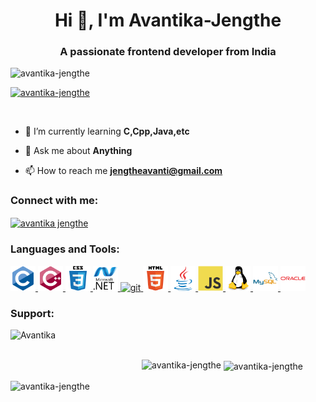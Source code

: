 <h1 align="center">Hi 👋, I'm Avantika-Jengthe</h1>
<h3 align="center">A passionate frontend developer from India</h3>

<p align="left"> <img src="https://komarev.com/ghpvc/?username=avantika-jengthe&label=Profile%20views&color=0e75b6&style=flat" alt="avantika-jengthe" /> </p>

<p align="left"> <a href="https://github.com/ryo-ma/github-profile-trophy"><img src="https://github-profile-trophy.vercel.app/?username=avantika-jengthe" alt="avantika-jengthe" /></a> </p>

<p align="left"> <a href="https://twitter.com/" target="blank"><img src="https://img.shields.io/twitter/follow/?logo=twitter&style=for-the-badge" alt="" /></a> </p>

- 🌱 I’m currently learning **C,Cpp,Java,etc**

- 💬 Ask me about **Anything**

- 📫 How to reach me **jengtheavanti@gmail.com**

<h3 align="left">Connect with me:</h3>
<p align="left">
<a href="https://linkedin.com/in/avantika jengthe" target="blank"><img align="center" src="https://raw.githubusercontent.com/rahuldkjain/github-profile-readme-generator/master/src/images/icons/Social/linked-in-alt.svg" alt="avantika jengthe" height="30" width="40" /></a>
</p>

<h3 align="left">Languages and Tools:</h3>
<p align="left"> <a href="https://www.cprogramming.com/" target="_blank"> <img src="https://raw.githubusercontent.com/devicons/devicon/master/icons/c/c-original.svg" alt="c" width="40" height="40"/> </a> <a href="https://www.w3schools.com/cpp/" target="_blank"> <img src="https://raw.githubusercontent.com/devicons/devicon/master/icons/cplusplus/cplusplus-original.svg" alt="cplusplus" width="40" height="40"/> </a> <a href="https://www.w3schools.com/css/" target="_blank"> <img src="https://raw.githubusercontent.com/devicons/devicon/master/icons/css3/css3-original-wordmark.svg" alt="css3" width="40" height="40"/> </a> <a href="https://dotnet.microsoft.com/" target="_blank"> <img src="https://raw.githubusercontent.com/devicons/devicon/master/icons/dot-net/dot-net-original-wordmark.svg" alt="dotnet" width="40" height="40"/> </a> <a href="https://git-scm.com/" target="_blank"> <img src="https://www.vectorlogo.zone/logos/git-scm/git-scm-icon.svg" alt="git" width="40" height="40"/> </a> <a href="https://www.w3.org/html/" target="_blank"> <img src="https://raw.githubusercontent.com/devicons/devicon/master/icons/html5/html5-original-wordmark.svg" alt="html5" width="40" height="40"/> </a> <a href="https://www.java.com" target="_blank"> <img src="https://raw.githubusercontent.com/devicons/devicon/master/icons/java/java-original.svg" alt="java" width="40" height="40"/> </a> <a href="https://developer.mozilla.org/en-US/docs/Web/JavaScript" target="_blank"> <img src="https://raw.githubusercontent.com/devicons/devicon/master/icons/javascript/javascript-original.svg" alt="javascript" width="40" height="40"/> </a> <a href="https://www.linux.org/" target="_blank"> <img src="https://raw.githubusercontent.com/devicons/devicon/master/icons/linux/linux-original.svg" alt="linux" width="40" height="40"/> </a> <a href="https://www.mysql.com/" target="_blank"> <img src="https://raw.githubusercontent.com/devicons/devicon/master/icons/mysql/mysql-original-wordmark.svg" alt="mysql" width="40" height="40"/> </a> <a href="https://www.oracle.com/" target="_blank"> <img src="https://raw.githubusercontent.com/devicons/devicon/master/icons/oracle/oracle-original.svg" alt="oracle" width="40" height="40"/> </a> </p>

<h3 align="left">Support:</h3>
<p><a href="https://www.buymeacoffee.com/Avantika"> <img align="left" src="https://cdn.buymeacoffee.com/buttons/v2/default-yellow.png" height="50" width="210" alt="Avantika" /></a></p><br><br>

<p><img align="left" src="https://github-readme-stats.vercel.app/api/top-langs?username=avantika-jengthe&show_icons=true&locale=en&layout=compact" alt="avantika-jengthe" /></p>

<p>&nbsp;<img align="center" src="https://github-readme-stats.vercel.app/api?username=avantika-jengthe&show_icons=true&locale=en" alt="avantika-jengthe" /></p>

<p><img align="center" src="https://github-readme-streak-stats.herokuapp.com/?user=avantika-jengthe&" alt="avantika-jengthe" /></p>

